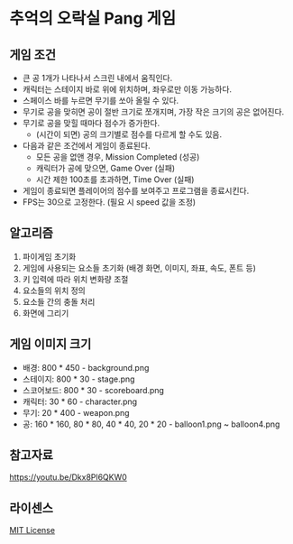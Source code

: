 # 추억의 오락실 Pang 게임  

## 게임 조건 

- 큰 공 1개가 나타나서 스크린 내에서 움직인다. 
- 캐릭터는 스테이지 바로 위에 위치하며, 좌우로만 이동 가능하다. 
- 스페이스 바를 누르면 무기를 쏘아 올릴 수 있다. 
- 무기로 공을 맞히면 공이 절반 크기로 쪼개지며, 가장 작은 크기의 공은 없어진다.
- 무기로 공을 맞힐 때마다 점수가 증가한다.
  - (시간이 되면) 공의 크기별로 점수를 다르게 할 수도 있음. 
- 다음과 같은 조건에서 게임이 종료된다.
    - 모든 공을 없앤 경우, Mission Completed (성공)
    - 캐릭터가 공에 맞으면, Game Over (실패)
    - 시간 제한 100초를 초과하면, Time Over (실패)
- 게임이 종료되면 플레이어의 점수를 보여주고 프로그램을 종료시킨다. 
- FPS는 30으로 고정한다. (필요 시 speed 값을 조정)

## 알고리즘 

1. 파이게임 초기화 
2. 게임에 사용되는 요소들 초기화 (배경 화면, 이미지, 좌표, 속도, 폰트 등)
3. 키 입력에 따라 위치 변화량 조절
4. 요소들의 위치 정의
5. 요소들 간의 충돌 처리 
6. 화면에 그리기

## 게임 이미지 크기 

- 배경: 800 * 450 - background.png
- 스테이지: 800 * 30 - stage.png
- 스코어보드: 800 * 30 - scoreboard.png
- 캐릭터: 30 * 60 - character.png
- 무기: 20 * 400 - weapon.png
- 공: 160 * 160, 80 * 80, 40 * 40, 20 * 20 - balloon1.png ~ balloon4.png

## 참고자료 

https://youtu.be/Dkx8Pl6QKW0 

## 라이센스 

[MIT License](https://github.com/leeeha/OSS_Project/blob/main/license)